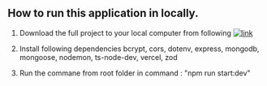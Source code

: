 ## How to run this application in locally.

1.  Download the full project to your local computer from following [![link](https://github.com/mnjmdl/mongoose-express)](https://github.com/mnjmdl/mongoose-express)

2.  Install following dependencies
    bcrypt,
    cors,
    dotenv,
    express,
    mongodb,
    mongoose,
    nodemon,
    ts-node-dev,
    vercel,
    zod
3.  Run the commane from root folder in command : "npm run start:dev"
